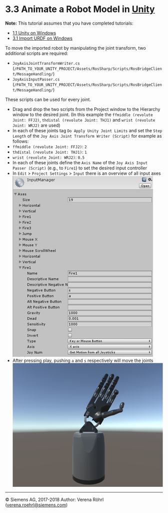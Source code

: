 # 3.3 Animate a Robot Model in [Unity](https://unity3d.com/)
**Note:** This tutorial assumes that you have completed tutorials:
* [1.1 Unity on Windows](User_Inst_Unity3DOnWindows)
* [3.1 Import URDF on Windows](User_App_NoROS_ImportURDFOnWindows)

To move the imported robot by manipulating the joint transform, two additional scripts are required:
* `JoyAxisJointTransformWriter.cs` (`/PATH_TO_YOUR_UNITY_PROJECT/Assets/RosSharp/Scripts/RosBridgeClient/MessageHandling/`)
* `JoyAxisInputPasser.cs` (`/PATH_TO_YOUR_UNITY_PROJECT/Assets/RosSharp/Scripts/RosBridgeClient/MessageHandling/`)

These scripts can be used for every joint.
* Drag and drop the two scripts from the Project window to the Hierarchy window to the desired joint. (In this example the `ffmiddle (revolute Joint: FFJ2)`, `thdistal (revolute Joint: THJ1)` and `wrist (revolute Joint: WRJ2)` are used)
* In each of these joints tag `Do Apply Unity Joint Limits` and set the `Step Length` of the `Joy Axis Joint Transform Writer (Script)` for example as follows:
 * `ffmiddle (revolute Joint: FFJ2)`: `2`
 * `thdistal (revolute Joint: THJ1)`: `1`
 * `wrist (revolute Joint: WRJ2)`: `0.5`
* In each of these joints define the `Axis Name` of the `Joy Axis Input Passer (Script)` (e.g., to `Fire1`) to set the desired input controller
* In `Edit` > `Project Settings` > `Input` there is an overview of all input axes<br />
![Input Manager](img/User_App_NoROS_AnimateRobotModelInUnity3D_InputManager.PNG)
* After pressing play, pushing `a` and `s` respectively will move the joints <br />
![Moving Shadow Hand](img/User_App_NoROS_AnimateRobotModelInUnity3D_MovingShadowHand.png)

----
© Siemens AG, 2017-2018
Author: Verena Röhrl
(verena.roehrl@siemens.com)
